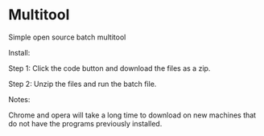 # Multitool
Simple open source batch multitool

Install:

Step 1: Click the code button and download the files as a zip.

Step 2: Unzip the files and run the batch file.

Notes:

Chrome and opera will take a long time to download on new machines that do not have the programs previously installed.
